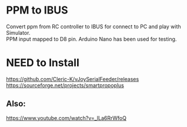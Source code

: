 # PPM to IBUS
Convert ppm from RC controller to IBUS for connect to PC and play with Simulator.\
PPM input mapped to D8 pin. Arduino Nano has been used for testing.

# NEED to Install
https://github.com/Cleric-K/vJoySerialFeeder/releases \
https://sourceforge.net/projects/smartpropoplus

## Also:
https://www.youtube.com/watch?v=_lLa6RrWfoQ


